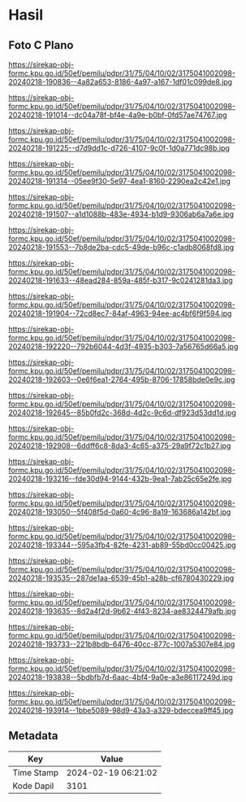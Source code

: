 # Hasil

## Foto C Plano

https://sirekap-obj-formc.kpu.go.id/50ef/pemilu/pdpr/31/75/04/10/02/3175041002098-20240218-190836--4a82a653-8186-4a97-a167-1df01c099de8.jpg

https://sirekap-obj-formc.kpu.go.id/50ef/pemilu/pdpr/31/75/04/10/02/3175041002098-20240218-191014--dc04a78f-bf4e-4a9e-b0bf-0fd57ae74767.jpg

https://sirekap-obj-formc.kpu.go.id/50ef/pemilu/pdpr/31/75/04/10/02/3175041002098-20240218-191225--d7d9dd1c-d726-4107-9c0f-1d0a771dc98b.jpg

https://sirekap-obj-formc.kpu.go.id/50ef/pemilu/pdpr/31/75/04/10/02/3175041002098-20240218-191314--05ee9f30-5e97-4ea1-8160-2290ea2c42e1.jpg

https://sirekap-obj-formc.kpu.go.id/50ef/pemilu/pdpr/31/75/04/10/02/3175041002098-20240218-191507--a1d1088b-483e-4934-b1d9-9306ab6a7a6e.jpg

https://sirekap-obj-formc.kpu.go.id/50ef/pemilu/pdpr/31/75/04/10/02/3175041002098-20240218-191553--7b8de2ba-cdc5-49de-b96c-c1adb8068fd8.jpg

https://sirekap-obj-formc.kpu.go.id/50ef/pemilu/pdpr/31/75/04/10/02/3175041002098-20240218-191633--48ead284-859a-485f-b317-9c0241281da3.jpg

https://sirekap-obj-formc.kpu.go.id/50ef/pemilu/pdpr/31/75/04/10/02/3175041002098-20240218-191904--72cd8ec7-84af-4963-94ee-ac4bf6f9f594.jpg

https://sirekap-obj-formc.kpu.go.id/50ef/pemilu/pdpr/31/75/04/10/02/3175041002098-20240218-192220--792b6044-4d3f-4935-b303-7a56765d66a5.jpg

https://sirekap-obj-formc.kpu.go.id/50ef/pemilu/pdpr/31/75/04/10/02/3175041002098-20240218-192603--0e6f6ea1-2764-495b-8706-17858bde0e9c.jpg

https://sirekap-obj-formc.kpu.go.id/50ef/pemilu/pdpr/31/75/04/10/02/3175041002098-20240218-192645--85b0fd2c-368d-4d2c-9c6d-df923d53dd1d.jpg

https://sirekap-obj-formc.kpu.go.id/50ef/pemilu/pdpr/31/75/04/10/02/3175041002098-20240218-192908--6ddff6c8-8da3-4c65-a375-29a9f72c1b27.jpg

https://sirekap-obj-formc.kpu.go.id/50ef/pemilu/pdpr/31/75/04/10/02/3175041002098-20240218-193216--fde30d94-9144-432b-9ea1-7ab25c65e2fe.jpg

https://sirekap-obj-formc.kpu.go.id/50ef/pemilu/pdpr/31/75/04/10/02/3175041002098-20240218-193050--5f408f5d-0a60-4c96-8a19-163686a142bf.jpg

https://sirekap-obj-formc.kpu.go.id/50ef/pemilu/pdpr/31/75/04/10/02/3175041002098-20240218-193344--595a3fb4-82fe-4231-ab89-55bd0cc00425.jpg

https://sirekap-obj-formc.kpu.go.id/50ef/pemilu/pdpr/31/75/04/10/02/3175041002098-20240218-193535--287de1aa-6539-45b1-a28b-cf6780430229.jpg

https://sirekap-obj-formc.kpu.go.id/50ef/pemilu/pdpr/31/75/04/10/02/3175041002098-20240218-193635--8d2a4f2d-9b62-4f43-8234-ae8324479afb.jpg

https://sirekap-obj-formc.kpu.go.id/50ef/pemilu/pdpr/31/75/04/10/02/3175041002098-20240218-193733--221b8bdb-6476-40cc-877c-1007a5307e84.jpg

https://sirekap-obj-formc.kpu.go.id/50ef/pemilu/pdpr/31/75/04/10/02/3175041002098-20240218-193838--5bdbfb7d-6aac-4bf4-9a0e-a3e86117249d.jpg

https://sirekap-obj-formc.kpu.go.id/50ef/pemilu/pdpr/31/75/04/10/02/3175041002098-20240218-193914--1bbe5089-98d9-43a3-a329-bdeccea9ff45.jpg


## Metadata

| Key        | Value               |
| ---------- | ------------------- |
| Time Stamp | 2024-02-19 06:21:02 |
| Kode Dapil | 3101                |



